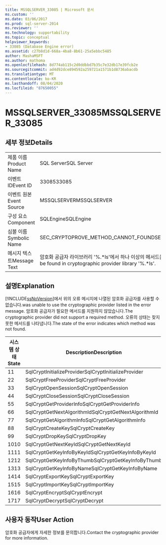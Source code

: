 ```yaml
---
title: MSSQLSERVER_33085 | Microsoft 문서
ms.custom: ''
ms.date: 03/06/2017
ms.prod: sql-server-2014
ms.reviewer: ''
ms.technology: supportability
ms.topic: conceptual
helpviewer_keywords:
- 33085 (Database Engine error)
ms.assetid: c27b8d1d-668a-4ba8-8b61-25a5ebbc5485
author: MashaMSFT
ms.author: mathoma
ms.openlocfilehash: 8d774ab115c2d0ddbbd7b35c7e32db17e39fcb2e
ms.sourcegitcommit: ad4d92dce894592a259721a1571b1d8736abacdb
ms.translationtype: MT
ms.contentlocale: ko-KR
ms.lasthandoff: 08/04/2020
ms.locfileid: "87650055"
---
```

# <a name="mssqlserver_33085"></a><span data-ttu-id="9e686-102">MSSQLSERVER_33085</span><span class="sxs-lookup"><span data-stu-id="9e686-102">MSSQLSERVER_33085</span></span>
    
## <a name="details"></a><span data-ttu-id="9e686-103">세부 정보</span><span class="sxs-lookup"><span data-stu-id="9e686-103">Details</span></span>  
  
|||  
|-|-|  
|<span data-ttu-id="9e686-104">제품 이름</span><span class="sxs-lookup"><span data-stu-id="9e686-104">Product Name</span></span>|<span data-ttu-id="9e686-105">SQL Server</span><span class="sxs-lookup"><span data-stu-id="9e686-105">SQL Server</span></span>|  
|<span data-ttu-id="9e686-106">이벤트 ID</span><span class="sxs-lookup"><span data-stu-id="9e686-106">Event ID</span></span>|<span data-ttu-id="9e686-107">33085</span><span class="sxs-lookup"><span data-stu-id="9e686-107">33085</span></span>|  
|<span data-ttu-id="9e686-108">이벤트 원본</span><span class="sxs-lookup"><span data-stu-id="9e686-108">Event Source</span></span>|<span data-ttu-id="9e686-109">MSSQLSERVER</span><span class="sxs-lookup"><span data-stu-id="9e686-109">MSSQLSERVER</span></span>|  
|<span data-ttu-id="9e686-110">구성 요소</span><span class="sxs-lookup"><span data-stu-id="9e686-110">Component</span></span>|<span data-ttu-id="9e686-111">SQLEngine</span><span class="sxs-lookup"><span data-stu-id="9e686-111">SQLEngine</span></span>|  
|<span data-ttu-id="9e686-112">심볼 이름</span><span class="sxs-lookup"><span data-stu-id="9e686-112">Symbolic Name</span></span>|<span data-ttu-id="9e686-113">SEC_CRYPTOPROVE_METHOD_CANNOT_FOUND</span><span class="sxs-lookup"><span data-stu-id="9e686-113">SEC_CRYPTOPROVE_METHOD_CANNOT_FOUND</span></span>|  
|<span data-ttu-id="9e686-114">메시지 텍스트</span><span class="sxs-lookup"><span data-stu-id="9e686-114">Message Text</span></span>|<span data-ttu-id="9e686-115">암호화 공급자 라이브러리 '%.\*ls'에서 하나 이상의 메서드를 찾을 수 없습니다.</span><span class="sxs-lookup"><span data-stu-id="9e686-115">One or more methods cannot be found in cryptographic provider library '%.\*ls'.</span></span>|  
  
## <a name="explanation"></a><span data-ttu-id="9e686-116">설명</span><span class="sxs-lookup"><span data-stu-id="9e686-116">Explanation</span></span>  
 [!INCLUDE[ssNoVersion](../../includes/ssnoversion-md.md)]<span data-ttu-id="9e686-117">에서 위의 오류 메시지에 나열된 암호화 공급자를 사용할 수 없습니다.</span><span class="sxs-lookup"><span data-stu-id="9e686-117">was unable to use the cryptographic provider listed in the error message.</span></span> <span data-ttu-id="9e686-118">암호화 공급자가 필요한 메서드를 지원하지 않았습니다.</span><span class="sxs-lookup"><span data-stu-id="9e686-118">The cryptographic provider did not support a required method.</span></span> <span data-ttu-id="9e686-119">오류의 상태는 찾지 못한 메서드를 나타냅니다.</span><span class="sxs-lookup"><span data-stu-id="9e686-119">The state of the error indicates which method was not found.</span></span>  
  
|<span data-ttu-id="9e686-120">시스템 상태</span><span class="sxs-lookup"><span data-stu-id="9e686-120">State</span></span>|<span data-ttu-id="9e686-121">Description</span><span class="sxs-lookup"><span data-stu-id="9e686-121">Description</span></span>|  
|-----------|-----------------|  
|<span data-ttu-id="9e686-122">1</span><span class="sxs-lookup"><span data-stu-id="9e686-122">1</span></span>|<span data-ttu-id="9e686-123">SqlCryptInitializeProvider</span><span class="sxs-lookup"><span data-stu-id="9e686-123">SqlCryptInitializeProvider</span></span>|  
|<span data-ttu-id="9e686-124">2</span><span class="sxs-lookup"><span data-stu-id="9e686-124">2</span></span>|<span data-ttu-id="9e686-125">SqlCryptFreeProvider</span><span class="sxs-lookup"><span data-stu-id="9e686-125">SqlCryptFreeProvider</span></span>|  
|<span data-ttu-id="9e686-126">3</span><span class="sxs-lookup"><span data-stu-id="9e686-126">3</span></span>|<span data-ttu-id="9e686-127">SqlCryptOpenSession</span><span class="sxs-lookup"><span data-stu-id="9e686-127">SqlCryptOpenSession</span></span>|  
|<span data-ttu-id="9e686-128">4</span><span class="sxs-lookup"><span data-stu-id="9e686-128">4</span></span>|<span data-ttu-id="9e686-129">SqlCryptCloseSession</span><span class="sxs-lookup"><span data-stu-id="9e686-129">SqlCryptCloseSession</span></span>|  
|<span data-ttu-id="9e686-130">5</span><span class="sxs-lookup"><span data-stu-id="9e686-130">5</span></span>|<span data-ttu-id="9e686-131">SqlCryptGetProviderInfo</span><span class="sxs-lookup"><span data-stu-id="9e686-131">SqlCryptGetProviderInfo</span></span>|  
|<span data-ttu-id="9e686-132">6</span><span class="sxs-lookup"><span data-stu-id="9e686-132">6</span></span>|<span data-ttu-id="9e686-133">SqlCryptGetNextAlgorithmId</span><span class="sxs-lookup"><span data-stu-id="9e686-133">SqlCryptGetNextAlgorithmId</span></span>|  
|<span data-ttu-id="9e686-134">7</span><span class="sxs-lookup"><span data-stu-id="9e686-134">7</span></span>|<span data-ttu-id="9e686-135">SqlCryptGetAlgorithmInfo</span><span class="sxs-lookup"><span data-stu-id="9e686-135">SqlCryptGetAlgorithmInfo</span></span>|  
|<span data-ttu-id="9e686-136">8</span><span class="sxs-lookup"><span data-stu-id="9e686-136">8</span></span>|<span data-ttu-id="9e686-137">SqlCryptCreateKey</span><span class="sxs-lookup"><span data-stu-id="9e686-137">SqlCryptCreateKey</span></span>|  
|<span data-ttu-id="9e686-138">9</span><span class="sxs-lookup"><span data-stu-id="9e686-138">9</span></span>|<span data-ttu-id="9e686-139">SqlCryptDropKey</span><span class="sxs-lookup"><span data-stu-id="9e686-139">SqlCryptDropKey</span></span>|  
|<span data-ttu-id="9e686-140">10</span><span class="sxs-lookup"><span data-stu-id="9e686-140">10</span></span>|<span data-ttu-id="9e686-141">SqlCryptGetNextKeyId</span><span class="sxs-lookup"><span data-stu-id="9e686-141">SqlCryptGetNextKeyId</span></span>|  
|<span data-ttu-id="9e686-142">11</span><span class="sxs-lookup"><span data-stu-id="9e686-142">11</span></span>|<span data-ttu-id="9e686-143">SqlCryptGetKeyInfoByKeyId</span><span class="sxs-lookup"><span data-stu-id="9e686-143">SqlCryptGetKeyInfoByKeyId</span></span>|  
|<span data-ttu-id="9e686-144">12</span><span class="sxs-lookup"><span data-stu-id="9e686-144">12</span></span>|<span data-ttu-id="9e686-145">SqlCryptGetKeyInfoByThumb</span><span class="sxs-lookup"><span data-stu-id="9e686-145">SqlCryptGetKeyInfoByThumb</span></span>|  
|<span data-ttu-id="9e686-146">13</span><span class="sxs-lookup"><span data-stu-id="9e686-146">13</span></span>|<span data-ttu-id="9e686-147">SqlCryptGetKeyInfoByName</span><span class="sxs-lookup"><span data-stu-id="9e686-147">SqlCryptGetKeyInfoByName</span></span>|  
|<span data-ttu-id="9e686-148">14</span><span class="sxs-lookup"><span data-stu-id="9e686-148">14</span></span>|<span data-ttu-id="9e686-149">SqlCryptExportKey</span><span class="sxs-lookup"><span data-stu-id="9e686-149">SqlCryptExportKey</span></span>|  
|<span data-ttu-id="9e686-150">15</span><span class="sxs-lookup"><span data-stu-id="9e686-150">15</span></span>|<span data-ttu-id="9e686-151">SqlCryptImportKey</span><span class="sxs-lookup"><span data-stu-id="9e686-151">SqlCryptImportKey</span></span>|  
|<span data-ttu-id="9e686-152">16</span><span class="sxs-lookup"><span data-stu-id="9e686-152">16</span></span>|<span data-ttu-id="9e686-153">SqlCryptEncrypt</span><span class="sxs-lookup"><span data-stu-id="9e686-153">SqlCryptEncrypt</span></span>|  
|<span data-ttu-id="9e686-154">17</span><span class="sxs-lookup"><span data-stu-id="9e686-154">17</span></span>|<span data-ttu-id="9e686-155">SqlCryptDecrypt</span><span class="sxs-lookup"><span data-stu-id="9e686-155">SqlCryptDecrypt</span></span>|  
  
## <a name="user-action"></a><span data-ttu-id="9e686-156">사용자 동작</span><span class="sxs-lookup"><span data-stu-id="9e686-156">User Action</span></span>  
 <span data-ttu-id="9e686-157">암호화 공급자에게 자세한 정보를 문의합니다.</span><span class="sxs-lookup"><span data-stu-id="9e686-157">Contact the cryptographic provider for more information.</span></span>  
  
  
